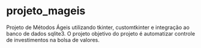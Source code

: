 # projeto_mageis
Projeto de Métodos Ágeis utilizando tkinter, customtkinter e integração ao banco de dados sqlite3.
O projeto objetivo do projeto é automatizar controle de investimentos na bolsa de valores.
